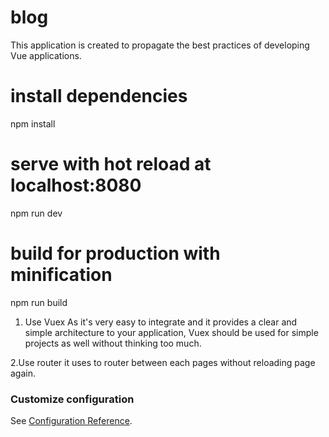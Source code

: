 # blog
This application is created to propagate the best practices of developing Vue applications.

# install dependencies
npm install

# serve with hot reload at localhost:8080
npm run dev

# build for production with minification
npm run build


1. Use Vuex
As it's very easy to integrate and it provides a clear and simple architecture to your application, Vuex should be used for simple projects as well without thinking too much.

2.Use router
it uses to router between each pages without reloading page again.

### Customize configuration
See [Configuration Reference](https://cli.vuejs.org/config/).
